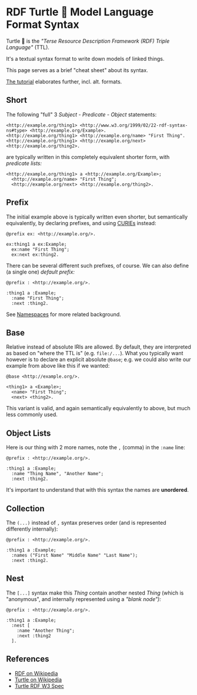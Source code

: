 <!--
    SPDX-License-Identifier: Apache-2.0

    Copyright 2024-2025 The Enola <https://enola.dev> Authors

    Licensed under the Apache License, Version 2.0 (the "License");
    you may not use this file except in compliance with the License.
    You may obtain a copy of the License at

        https://www.apache.org/licenses/LICENSE-2.0

    Unless required by applicable law or agreed to in writing, software
    distributed under the License is distributed on an "AS IS" BASIS,
    WITHOUT WARRANTIES OR CONDITIONS OF ANY KIND, either express or implied.
    See the License for the specific language governing permissions and
    limitations under the License.
-->

<!-- TODO Support YAML frontmatter in all pre-commit checks; the problem is that it's after the license.. :=()
---
id http://www.w3.org/ns/formats/Turtle
enola:mediaType text/turtle
enola:fs/ext ttl
# TODO Rethink tags; they cannot be global, and must be namespaced.
enola:tag ttl
enola:wikipedia: Turtle_(syntax)
# TODO Read this YAML header and display it as MD table on this page on the right when rendered like on Wikipedia!
# TODO Via Wikipedia, find and fetch Wikidata, and load its facts about this Thing, and display (some of) that as well.
---
-->

# RDF Turtle 🐢 Model Language Format Syntax

<!-- TODO Document ^^xsd:base64Binary (et al) Datatype, or language and direction, below... -->

Turtle 🐢 is the _"Terse Resource Description Framework (RDF) Triple Language"_ (TTL).

It's a textual syntax format to write down models of linked things.

This page serves as a brief "cheat sheet" about its syntax.

[The tutorial](../models/example.org/hello.md) elaborates further, incl. alt. formats.

<!-- TODO Write an 'extractor' which pulls ```turtle out of MD, loads, and validates syntax! -->

## Short

The following "full" 3 _Subject - Predicate - Object_ statements:

```turtle
<http://example.org/thing1> <http://www.w3.org/1999/02/22-rdf-syntax-ns#type> <http://example.org/Example>.
<http://example.org/thing1> <http://example.org/name> "First Thing".
<http://example.org/thing1> <http://example.org/next> <http://example.org/thing2>.
```

are typically written in this completely equivalent shorter form, with _predicate lists:_

```turtle
<http://example.org/thing1> a <http://example.org/Example>;
  <http://example.org/name> "First Thing";
  <http://example.org/next> <http://example.org/thing2>.
```

## Prefix

<!-- TODO Promote using "PREFIX" instead of "@prefix" to align TTL with SPARQL, and more YAML friendly?
     But it doesn't work; RDF4j probably needs some flag... -->

The initial example above is typically written even shorter, but semantically equivalently, by declaring prefixes, and using [CURIEs](https://en.wikipedia.org/wiki/CURIE) instead:

```turtle
@prefix ex: <http://example.org/>.

ex:thing1 a ex:Example;
  ex:name "First Thing";
  ex:next ex:thing2.
```

There can be several different such prefixes, of course. We can also define (a single one) _default prefix:_

```turtle
@prefix : <http://example.org/>.

:thing1 a :Example;
  :name "First Thing";
  :next :thing2.
```

See [Namespaces](namespaces.md) for more related background.

## Base

Relative instead of absolute IRIs are allowed. By default, they are interpreted as based on "where the TTL is" (e.g. `file:/...`). What you typically want however is to declare an explicit absolute `@base`; e.g. we could also write our example from above like this if we wanted:

```turtle
@base <http://example.org/>.

<thing1> a <Example>;
  <name> "First Thing";
  <next> <thing2>.
```

This variant is valid, and again semantically equivalently to above, but much less commonly used.

## Object Lists

Here is our thing with 2 more names, note the `,` (comma) in the `:name` line:

```turtle
@prefix : <http://example.org/>.

:thing1 a :Example;
  :name "Thing Name", "Another Name";
  :next :thing2.
```

It's important to understand that with this syntax the names are **unordered**.

## Collection

The `(...)` instead of `,` syntax preserves order (and is represented differently internally):

```turtle
@prefix : <http://example.org/>.

:thing1 a :Example;
  :names ("First Name" "Middle Name" "Last Name");
  :next :thing2.
```

## Nest

The `[...]` syntax make this _Thing_ contain another nested _Thing_ (which is "anonymous", and internally represented using a _"blank node"):_

```turtle
@prefix : <http://example.org/>.

:thing1 a :Example;
  :nest [
    :name "Another Thing";
    :next :thing2
  ].
```

<!-- TODO ## Graph

     THIS PROBABLY WON'T BELONG HERE, BUT ELSEWHERE... MAYBE EVEN A NEW "Applications" SECTION?

          Because Enola can extract Turtle from Markdown, we can produce the following view of the above:

          <!--exec:graphviz ../../enola --load docs/concepts/turtle.md rosetta http://example.org/thing1 -o=fd:1?mediaType=text/markdown - ->

          As well as this graph diagram visualization:

          ```graphviz ../../enola --load docs/concepts/turtle.md rosetta -o=fd:1?mediaType=text/vnd.graphviz
          ```
  -->

## References

* [RDF on Wikipedia](https://en.wikipedia.org/wiki/Resource_Description_Framework)
* [Turtle on Wikipedia](https://en.wikipedia.org/wiki/Turtle_(syntax))
* [Turtle RDF W3 Spec](https://www.w3.org/TR/turtle/)
